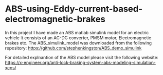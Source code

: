 # ABS-using-Eddy-current-based-electromagnetic-brakes
In this project I have made an ABS matlab simulink model for an electric vehicle
It consists of an AC-DC converter, PMSM motor, Electromagnetic brakes etc.
The ABS_simulink_model was downloaded from the following repository: https://github.com/stephenkingston/ABS_demo_simulink

For detailed explnantion of the ABS model please visit the following website:
https://x-engineer.org/anti-lock-braking-system-abs-modeling-simulation-xcos/
